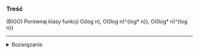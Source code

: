 ### Treść
(BIGO)
Porównaj klasy funkcji O(log n), O((log n)^{log* n}), O((log* n)^{log n})

------
<details><summary>Rozwiązanie</summary>
<p>
    
